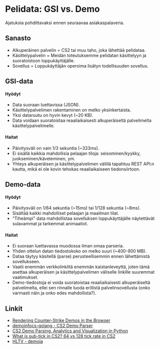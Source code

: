 # Pelidata: GSI vs. Demo

Ajatuksia pohdittavaksi ennen seuraavaa asiakaspalaveria.
## Sanasto

- Alkuperäinen palvelin = CS2 tai muu taho, joka lähettää pelidataa.  
- Käsittelypalvelin = Meidän toteutuksemme pelidatan käsittelyyn ja suoratoistoon loppukäyttäjälle.  
- Sovellus = Loppukäyttäjän operoima lisätyn todellisuuden sovellus.
## GSI-data

#### Hyödyt

- Data suoraan luettavissa (JSON).
- Käsittelypalvelimen rakentaminen on melko yksinkertaista.
- Yksi dataruutu on hyvin kevyt (~20 KB).
- Data voidaan suoratoistaa reaaliaikaisesti alkuperäiseltä palvelimelta käsittelypalvelimelle.

#### Haitat

- Päivitysväli on vain 1/3 sekuntia (~333ms).
- Ei sisällä kaikkia mahdollisia pelaajan tiloja: seisominen/kyykky, juokseminen/käveleminen, ym.
- Yhteys alkuperäisen ja käsittelypalvelimen välillä tapahtuu REST API:n kautta, mikä ei ole kovin tehokas reaaliaikaiseen tiedonsiirtoon.

## Demo-data

#### Hyödyt

- Päivitysväli on 1/64 sekuntia (~15ms) tai 1/128 sekuntia (~8ms).
- Sisältää kaikki mahdolliset pelaajan ja maailman tilat.
- "Tiheämpi" data mahdollistaa sovelluksen loppukäyttäjälle näytettävät sulavammat ja tarkemmat animaatiot.

#### Haitat

- Ei suoraan luettavassa muodossa ilman omaa parseria.
- Yhden ottelun datan tiedostokoko on melko suuri (~400-900 MB).
- Dataa täytyy käsitellä (parse) perusteellisemmin ennen lähettämistä sovellukseen.
- Vaatii enemmän verkkolinkiltä enemmän kaistanleveyttä, joten tämä asettaa alkuperäisen ja käsittelypalvelimen väliselle linkille suuremmat vaatimukset.
- Demo-tiedostoja ei voida suoratoistaa reaaliaikaisesti alkuperäiseltä palvelimelta, ellei sen rinnalle luoda erillistä palvelinsovellusta (onko varmasti näin ja onko edes mahdollista?).

## Linkit

- [Rendering Counter-Strike Demos in the Browser](https://healeycodes.com/rendering-counter-strike-demos-in-the-browser)
- [demoinfocs-golang - CS2 Demo Parser](https://github.com/markus-wa/demoinfocs-golang)
- [CS2 Demo Parsing, Analytics and Visualization in Python](https://github.com/pnxenopoulos/awpy)
- [What is sub-tick in CS2? 64 vs 128 tick rate in CS2](https://www.charlieintel.com/counter-strike/what-is-sub-tick-in-cs2-servers-276995/)
- [HLTV - demoja](https://www.hltv.org/results?content=demo)